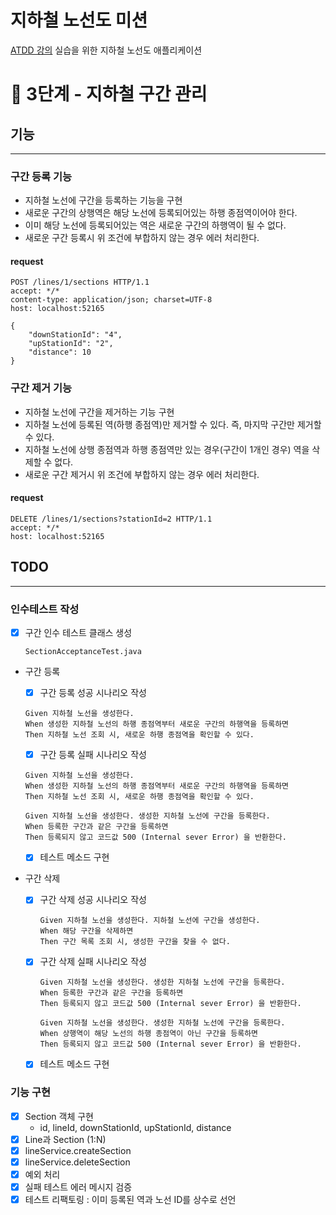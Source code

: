 # 지하철 노선도 미션
[ATDD 강의](https://edu.nextstep.camp/c/R89PYi5H) 실습을 위한 지하철 노선도 애플리케이션


# 🚀 3단계 - 지하철 구간 관리

## 기능

***

### 구간 등록 기능
* 지하철 노선에 구간을 등록하는 기능을 구현
* 새로운 구간의 상행역은 해당 노선에 등록되어있는 하행 종점역이어야 한다.
* 이미 해당 노선에 등록되어있는 역은 새로운 구간의 하행역이 될 수 없다.
* 새로운 구간 등록시 위 조건에 부합하지 않는 경우 에러 처리한다.

#### request
```http
POST /lines/1/sections HTTP/1.1
accept: */*
content-type: application/json; charset=UTF-8
host: localhost:52165

{
    "downStationId": "4",
    "upStationId": "2",
    "distance": 10
}
```

### 구간 제거 기능
* 지하철 노선에 구간을 제거하는 기능 구현
* 지하철 노선에 등록된 역(하행 종점역)만 제거할 수 있다. 즉, 마지막 구간만 제거할 수 있다.
* 지하철 노선에 상행 종점역과 하행 종점역만 있는 경우(구간이 1개인 경우) 역을 삭제할 수 없다.
* 새로운 구간 제거시 위 조건에 부합하지 않는 경우 에러 처리한다.

#### request
```http
DELETE /lines/1/sections?stationId=2 HTTP/1.1
accept: */*
host: localhost:52165
```

## TODO

***
### 인수테스트 작성
- [x] 구간 인수 테스트 클래스 생성
  ```
  SectionAcceptanceTest.java
  ``` 
* 구간 등록
  - [x] 구간 등록 성공 시나리오 작성
  ```
  Given 지하철 노선을 생성한다.
  When 생성한 지하철 노선의 하행 종점역부터 새로운 구간의 하행역을 등록하면
  Then 지하철 노선 조회 시, 새로운 하행 종점역을 확인할 수 있다.
  ```
  - [x] 구간 등록 실패 시나리오 작성
  ```
  Given 지하철 노선을 생성한다.
  When 생성한 지하철 노선의 하행 종점역부터 새로운 구간의 하행역을 등록하면
  Then 지하철 노선 조회 시, 새로운 하행 종점역을 확인할 수 있다.
  ```

  ```
  Given 지하철 노선을 생성한다. 생성한 지하철 노선에 구간을 등록한다.
  When 등록한 구간과 같은 구간을 등록하면
  Then 등록되지 않고 코드값 500 (Internal sever Error) 을 반환한다.
  ```
  - [x] 테스트 메소드 구현
- 구간 삭제
  - [x] 구간 삭제 성공 시나리오 작성
    ```
    Given 지하철 노선을 생성한다. 지하철 노선에 구간을 생성한다.
    When 해당 구간을 삭제하면
    Then 구간 목록 조회 시, 생성한 구간을 찾을 수 없다.
    ```
  - [x] 구간 삭제 실패 시나리오 작성
    ```
    Given 지하철 노선을 생성한다. 생성한 지하철 노선에 구간을 등록한다.
    When 등록한 구간과 같은 구간을 등록하면
    Then 등록되지 않고 코드값 500 (Internal sever Error) 을 반환한다.
    ```
    
    ```
    Given 지하철 노선을 생성한다. 생성한 지하철 노선에 구간을 등록한다.
    When 상행역이 해당 노선의 하행 종점역이 아닌 구간을 등록하면
    Then 등록되지 않고 코드값 500 (Internal sever Error) 을 반환한다.
    ```
  - [x] 테스트 메소드 구현
### 기능 구현
  - [x] Section 객체 구현
    - id, lineId, downStationId, upStationId, distance
  - [x] Line과 Section (1:N)
  - [x] lineService.createSection
  - [x] lineService.deleteSection
  - [x] 예외 처리
  - [x] 실패 테스트 에러 메시지 검증
  - [x] 테스트 리팩토링 : 이미 등록된 역과 노선 ID를 상수로 선언
